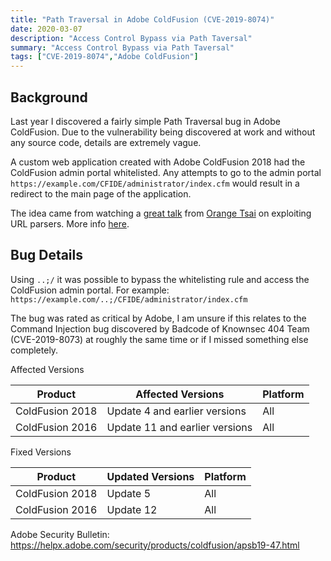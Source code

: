 ```yaml
---
title: "Path Traversal in Adobe ColdFusion (CVE-2019-8074)"
date: 2020-03-07
description: "Access Control Bypass via Path Taversal"
summary: "Access Control Bypass via Path Taversal"
tags: ["CVE-2019-8074","Adobe ColdFusion"]
---
```


## Background 
Last year I discovered a fairly simple Path Traversal bug in Adobe ColdFusion. Due to the vulnerability being discovered at work and without any source code, details are extremely vague.

A custom web application created with Adobe ColdFusion 2018 had the ColdFusion admin portal whitelisted. Any attempts to go to the admin portal `https://example.com/CFIDE/administrator/index.cfm` would result in a redirect to the main page of the application.

The idea came from watching a [great talk](https://www.youtube.com/watch?v=28xWcRegncw) from [Orange Tsai](https://twitter.com/orange_8361) on exploiting URL parsers. More info [here](https://i.blackhat.com/us-18/Wed-August-8/us-18-Orange-Tsai-Breaking-Parser-Logic-Take-Your-Path-Normalization-Off-And-Pop-0days-Out-2.pdf).


## Bug Details

Using `..;/` it was possible to bypass the whitelisting rule and access the ColdFusion admin portal. For example: `https://example.com/..;/CFIDE/administrator/index.cfm`

The bug was rated as critical by Adobe, I am unsure if this relates to the Command Injection bug discovered by Badcode of Knownsec 404 Team (CVE-2019-8073) at roughly the same time or if I missed something else completely.

Affected Versions

| Product | Affected Versions | Platform |
| - | - | - |
| ColdFusion 2018 | Update 4 and earlier versions | All |
| ColdFusion 2016 | Update 11 and earlier versions | All |


Fixed Versions

| Product | Updated Versions | Platform |
| - | - | - |
| ColdFusion 2018 | Update 5 | All |
| ColdFusion 2016 | Update 12 | All |

Adobe Security Bulletin: https://helpx.adobe.com/security/products/coldfusion/apsb19-47.html
